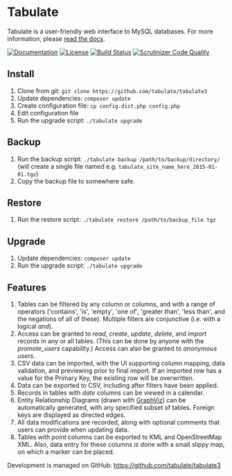 Tabulate
========

Tabulate is a user-friendly web interface to MySQL databases.
For more information, please [read the docs](http://tabulate.readthedocs.org).

[![Documentation](https://readthedocs.org/projects/tabulate/badge/?version=latest)](http://tabulate.readthedocs.org/en/latest/?badge=latest)
[![License](https://img.shields.io/github/license/tabulate/tabulate3.svg?style=flat-square)](https://github.com/tabulate/tabulate3/blob/master/LICENSE.txt)
[![Build Status](https://img.shields.io/travis/tabulate/tabulate3.svg?style=flat-square)](https://travis-ci.org/tabulate/tabulate3)
[![Scrutinizer Code Quality](https://img.shields.io/scrutinizer/g/tabulate/tabulate3/master.svg?style=flat-square)](https://scrutinizer-ci.com/g/tabulate/tabulate3/?branch=master)

## Install

1. Clone from git: `git clone https://github.com/tabulate/tabulate3`
2. Update dependencies: `composer update`
3. Create configuration file: `cp config.dist.php config.php`
4. Edit configuration file
5. Run the upgrade script: `./tabulate upgrade`

## Backup

1. Run the backup script: `./tabulate backup /path/to/backup/directory/` (will create a single file named e.g. `tabulate_site_name_here_2015-01-01.tgz`)
2. Copy the backup file to somewhere safe.

## Restore

1. Run the restore script: `./tabulate restore /path/to/backup_file.tgz`

## Upgrade

1. Update dependencies: `composer update`
2. Run the upgrade script: `./tabulate upgrade`

## Features

1.  Tables can be filtered by any column or columns, and with a range of
    operators ('contains', 'is', 'empty', 'one of', 'greater than', 'less than',
    and the negations of all of these). Multiple filters are conjunctive
    (i.e. with a logical *and*).
2.  Access can be granted to *read*, *create*, *update*, *delete*, and *import*
    records in any or all tables. (This can be done by anyone with the
    *promote_users* capability.) Access can also be granted to *anonymous users*.
3.  CSV data can be imported, with the UI supporting column mapping, data
    validation, and previewing prior to final import. If an imported row has a
    value for the Primary Key, the existing row will be overwritten.
4.  Data can be exported to CSV, including after filters have been applied. 
6.  Records in tables with *date* columns can be viewed in a calendar.
7.  Entity Relationship Diagrams (drawn with [GraphViz](http://graphviz.org/))
    can be automatically generated, with any specified subset of tables. Foreign
    keys are displayed as directed edges.
8.  All data modifications are recorded, along with optional comments that users
    can provide when updating data.
9. Tables with *point* columns can be exported to KML and OpenStreetMap XML.
    Also, data entry for these columns is done with a small slippy map, on which
    a marker can be placed.

Development is managed on GitHub: https://github.com/tabulate/tabulate3
